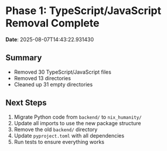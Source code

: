 # Phase 1: TypeScript/JavaScript Removal Complete

**Date**: 2025-08-07T14:43:22.931430

## Summary

- Removed 30 TypeScript/JavaScript files
- Removed 13 directories
- Cleaned up 31 empty directories

## Next Steps

1. Migrate Python code from `backend/` to `nix_humanity/`
2. Update all imports to use the new package structure
3. Remove the old `backend/` directory
4. Update `pyproject.toml` with all dependencies
5. Run tests to ensure everything works
